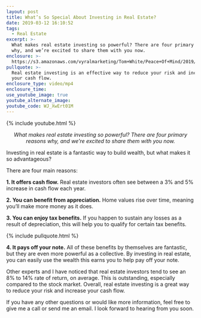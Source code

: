 ```yaml
---
layout: post
title: What’s So Special About Investing in Real Estate?
date: 2019-03-12 16:10:52
tags:
  - Real Estate
excerpt: >-
  What makes real estate investing so powerful? There are four primary reasons
  why, and we’re excited to share them with you now.
enclosure: >-
  https://s3.amazonaws.com/vyralmarketing/Tom+White/Peace+Of+Mind/2019/Why+Invest+in+Real+Estate.mp4
pullquote: >-
  Real estate investing is an effective way to reduce your risk and increase
  your cash flow.
enclosure_type: video/mp4
enclosure_time:
use_youtube_image: true
youtube_alternate_image:
youtube_code: WJ_XwErt01M
---
```


{% include youtube.html %}

<p style="text-align: center;"><em>What makes real estate investing so powerful? There are four primary reasons why, and we’re excited to share them with you now.</em></p>

Investing in real estate is a fantastic way to build wealth, but what makes it so advantageous?

There are four main reasons:

**1. It offers cash flow.** Real estate investors often see between a 3% and 5% increase in cash flow each year.

**2. You can benefit from appreciation.** Home values rise over time, meaning you’ll make more money as it does.

**3. You can enjoy tax benefits.** If you happen to sustain any losses as a result of depreciation, this will help you to qualify for certain tax benefits.&nbsp;

{% include pullquote.html %}

**4. It pays off your note.** All of these benefits by themselves are fantastic, but they are even more powerful as a collective. By investing in real estate, you can easily use the wealth this earns you to help pay off your note.&nbsp;

Other experts and I have noticed that real estate investors tend to see an 8% to 14% rate of return, on average. This is outstanding, especially compared to the stock market. Overall, real estate investing is a great way to reduce your risk and increase your cash flow.&nbsp;

If you have any other questions or would like more information, feel free to give me a call or send me an email. I look forward to hearing from you soon.